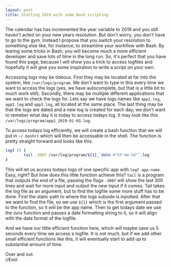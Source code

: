 ```yaml
---
layout: post
title: Starting 2019 with some Bash scripting
---
```

The calendar has has incremented the year variable to 2019 and you still haven't acted on your new years resolution.
But don't worry, you don't have to go to the gym. 
Instead I propose that you switch your resolution to something else like, for instance, to streamline your workflow with Bash.
By learing some tricks in Bash, you will become much a more efficient developer and save lots of time in the long run. 
So, it's perfect that you have found this page, because I will show you a trick to access logfiles and hopefully it will give you some inspiration to write a script on your own. 

Accessing logs may be tideous.
First they may be located at far into the system, like  `/var/logs/program`.
We don't want to type in this every time we want to access the logs (yes, we have autocomplete, but that is a little bit to much work still). 
Secondly, there may be multiple different applications that we want to check the logs for.
Lets say we have logs names like `app1.log`, `app2.log` and `app3.log`, all located at the same place.
The last thing may be that the logs are dated and a new log is created for each day, we don't want to remeber what day it is today to access todays log. 
It may look like this `/var/logs/program/app1_2019-01-03.log`. 

To access todays log efficiently, we will create a bash function that we will put in `~/.bashrc` which will then be accessable in the shell.
The function is pretty straight forward and looks like this.

```bash
logf () {
        tail -300f /var/log/program/${1}_`date +"%Y-%m-%d"`.log
}
```

This will let us access todays logs of one specific app with `logf app-name`. 
Easy, right?
But how does this little function achieve this?
`tail` is a program that outputs the end of a file, passing the flags `-300f` will show the last 300 lines and wait for more input and output the new input if it comes.
Tail takes the log file as an argument, but to find the logfile some more stuff has to be done. 
First the static path to where the logs subside is inputted. 
After that we want to find the file, so we use `${1}` which is the first argument passed to the function, so it will be the app name. 
Then to get todays date we use the `date` function and passes a date formatting string to it, so it will align with the date format of the logfile. 

And we have our little efficient function here, which will maybe save us 5 seconds every time we access a logfile. 
It is not much, but if we add other small efficient functions like this, it will eventually start to add up to substantial amount of time.

Over and out.  
//Emil
